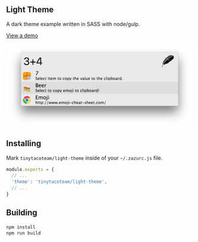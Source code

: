 ## Light Theme

A dark theme example written in SASS with node/gulp.

[View a demo](http://tinytacoteam.github.io/theme-playbook/#tinytacoteam/light-theme)

![Screenshot](./images/screenshot.png)

## Installing

Mark `tinytacoteam/light-theme` inside of your `~/.zazurc.js` file.

~~~ javascript
module.exports = {
  // ...
  'theme': 'tinytacoteam/light-theme',
  // ...
}
~~~

## Building

~~~
npm install
npm run build
~~~
